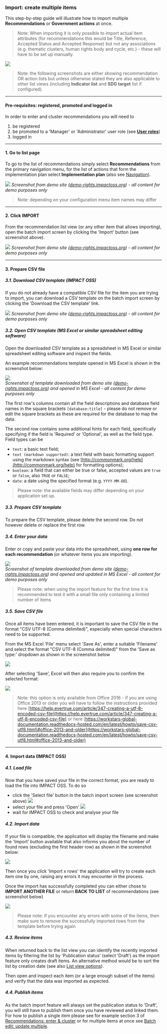### Import: create multiple items

This step-by-step guide will illustrate how to import multiple **Recommendations** or **Government actions** at once.

> Note: When importing it is only possible to import actual item attributes (for recommendations this would be Title, Reference, Accepted Status and Accepted Response) but not any associations (e.g. thematic clusters, human rights body and cycle, etc.) - these will have to be set up manually.

![](https://docs.google.com/drawings/d/e/2PACX-1vQ07OAJSQ-heRG6_rbq06Cl72D8RwxHN_UJDLExztrjbseZd4i9I_x7ImuyP_m10L0l2tB_z3Z6FoyY/pub?w=972&h=579)

> Note: the following screenshots are either showing recommendation OR action lists but unless otherwise stated they are also applicable to other list views (including **Indicator list** and **SDG target** list if configured).

---

#### Pre-requisites: registered, promoted and logged in

In order to enter and cluster recommendations you will need to

1. be registered
2. be promoted to a 'Manager' or 'Administrator' user role (see **[User roles](/info/userroles.md)**)
3. logged in

---

#### 1. Go to list page

To go to the list of recommendations simply select **Recommendations** from the primary navigation menu, for the list of actions that form the implementation plan select **Implementation plan** (also see [Navigation](/intro/navigation.md)).

![](/assets/enter-recs_1-1.png)
_Screenshot from demo site ([demo-rights.impactoss.org](https://demo-rights.impactoss.org)) - all content for demo purposes only_

> Note: depending on your configuration menu item names may differ

---

#### 2. Click IMPORT

From the recommendation list view (or any other item that allows importing), open the batch import screen by clicking the 'Import' button (see screenshot above).

![](/assets/import_2.png)
_Screenshot from demo site ([demo-rights.impactoss.org](https://demo-rights.impactoss.org)) - all content for demo purposes only_

---

#### 3. Prepare CSV file

##### 3.1. Download CSV template (IMPACT OSS)

If you do not already have a compatible CSV file for the item you are trying to import, you can download a CSV template on the batch import screen by clicking the 'Download the CSV template' link.

![](/assets/import_3.png)
_Screenshot from demo site ([demo-rights.impactoss.org](https://demo-rights.impactoss.org)) - all content for demo purposes only_

##### 3.2. Open CSV template (MS Excel or similar spreadsheet editing software)

 Open the downloaded CSV template as a spreadsheet in MS Excel or similar spreadsheet editing software and inspect the fields.

 An example recommendations template opened in MS Excel is shown in the screenshot below:

 ![](/assets/import_3-2.png)  
 _Screenshot of template downloaded from demo site ([demo-rights.impactoss.org](https://demo-rights.impactoss.org)) and opened in MS Excel - all content for demo purposes only_

The first row's columns contain all the field descriptions and database field names in the square brackets `[database:title]` - please do not remove or edit the square brackets as these are required for the database to map the data.

The second row contains some additional hints for each field, specifically specifying if the field is 'Required' or 'Optional', as well as the field type. Field types can be

* `text`: a basic text field;
* `text (markdown supported)`: a text field with basic formatting support using the markdown syntax (see [http://commonmark.org/help](http://commonmark.org/help) for formatting options);
* `boolean`: a field that can either be true or false, accepted values are `true` or `false`, also `TRUE` or `FALSE`;
* `date`: a date using the specified format (e.g. `YYYY-MM-DD`).

> Please note: the available fields may differ depending on your application set up.

##### 3.3. Prepare CSV template

To prepare the CSV template, please delete the second row. Do not however delete or replace the first row.

##### 3.4. Enter your data

Enter or copy and paste your data into the spreadsheet, using **one row for each recommendation** (or whatever items you are importing).

![](/assets/import_3-4.png)  
_Screenshot of template downloaded from demo site ([demo-rights.impactoss.org](https://demo-rights.impactoss.org)) and opened and updated in MS Excel - all content for demo purposes only_

> Please note: when using the import feature for the first time it is recommended to test it with a small file only containing a limited number of items

##### 3.5. Save CSV file

 Once all items have been entered, it is important to save the CSV file in the format "CSV UTF-8 (Comma delimited)", especially when special characters need to be supported.

 From the MS Excel 'File' menu select 'Save As', enter a suitable 'Filename' and select the format "CSV UTF-8 (Comma delimited)" from the 'Save as type:' dropdown as shown in the screenshot below

 ![](/assets/import-rec-save-csv.png)

 After selecting 'Save', Excel will then also require you to confirm the selected format:

 ![](/assets/import-rec-save-csv-confirm.png)

 > Note: this option is only available from Office 2016 - if you are using Office 2013 or older you will have to follow the instructions provided here  [https://help.evertrue.com/article/347-creating-a-utf-8-encoded-csv-file](https://help.evertrue.com/article/347-creating-a-utf-8-encoded-csv-file) or here [https://workstars-global-documentation.readthedocs-hosted.com/en/latest/howto/save-csv-utf8.html\#office-2013-and-older](https://workstars-global-documentation.readthedocs-hosted.com/en/latest/howto/save-csv-utf8.html#office-2013-and-older)

---

#### 4. Import data (IMPACT OSS)

##### 4.1. Load file

Now that you have saved your file in the correct format, you are ready to load the file into IMPACT OSS. To do so

* click the 'Select file' button in the batch import screen (see screenshot above)
  ![](/assets/import_4-1-1.png)    
* select your file and press 'Open'
  ![](/assets/import_4-1-2.png)  
* wait for IMPACT OSS to check and analyse your file

##### 4.2. Import data

If your file is compatible, the application will display the filename and make the 'Import' button available that also informs you about the number of found rows (excluding the first header row) as shown in the screenshot below:

![](/assets/import-rec-import.png)

Then once you click 'Import x rows' the application will try to create each item one by one, raising any errors it may encounter in the process.

Once the import has successfully completed you can either chose to **IMPORT ANOTHER FILE** or return **BACK TO LIST** of recommendations (see screenshot below)

![](/assets/import-rec-import-success.png)

> Please note: if you encounter any errors with some of the items, then make sure to remove the successfully imported rows from the template before trying again

##### 4.3. Review items

When returned back to the list view you can identify the recently imported items by filtering the list by 'Publication status' (select 'Draft') as the import feature only creates draft items. An alternative method would be to sort the list by creation date (see also [List view options](/visitors/lists.md)).

Then open and inspect each item (or a large enough subset of the items) and verify that the data was imported as expected.

##### 4.4. Publish items

As the batch import feature will always set the publication status to 'Draft', you will still have to publish them once you have reviewed and linked them. For how to publish a single item please see for example section 3 of [Recommendations: enter & cluster](/guide/enter-recommendations.md) or for multiple items at once see [Batch edit: update multiple](/guide/batch-edit.md).
